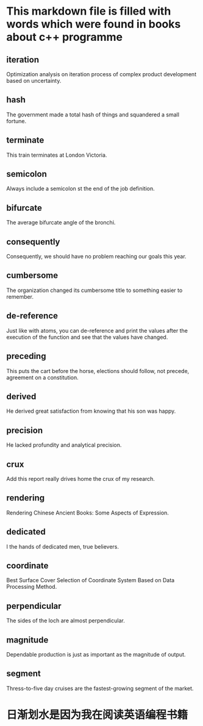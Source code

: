 # This markdown file is  filled with words which were found in books about c++ programme

## iteration 

Optimization analysis on iteration process of complex product development based on uncertainty.

## hash

The government made a total hash of things and squandered a small fortune.

## terminate

This train terminates at London Victoria.

## semicolon

Always include a semicolon st the end of the job definition.

## bifurcate

The average bifurcate angle of the bronchi.

## consequently

Consequently, we should have no problem reaching our goals this year.

## cumbersome

The organization changed its cumbersome title to something easier to remember.

## de-reference

Just like with atoms, you can de-reference and print the values after the execution of the function and see that the values have changed.

## preceding

This puts the cart before the horse, elections should follow, not precede, agreement on a constitution.

## derived

He derived great satisfaction from knowing that his son was happy.

## precision

He lacked profundity and analytical precision.

## crux

Add this report really drives home the crux of my research.

## rendering

Rendering Chinese Ancient Books: Some Aspects of Expression.

## dedicated

I the hands of dedicated men, true believers.

## coordinate

Best Surface Cover Selection of Coordinate System Based on Data Processing Method.

## perpendicular

The sides of the loch are almost perpendicular.

## magnitude

Dependable production is just as important as the magnitude of output.

## segment

Thress-to-five day cruises are the fastest-growing segment of the market.

# 日渐划水是因为我在阅读英语编程书籍
